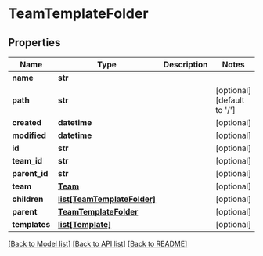 # TeamTemplateFolder

## Properties
Name | Type | Description | Notes
------------ | ------------- | ------------- | -------------
**name** | **str** |  | 
**path** | **str** |  | [optional] [default to '/']
**created** | **datetime** |  | [optional] 
**modified** | **datetime** |  | [optional] 
**id** | **str** |  | [optional] 
**team_id** | **str** |  | [optional] 
**parent_id** | **str** |  | [optional] 
**team** | [**Team**](Team.md) |  | [optional] 
**children** | [**list[TeamTemplateFolder]**](TeamTemplateFolder.md) |  | [optional] 
**parent** | [**TeamTemplateFolder**](TeamTemplateFolder.md) |  | [optional] 
**templates** | [**list[Template]**](Template.md) |  | [optional] 

[[Back to Model list]](../README.md#documentation-for-models) [[Back to API list]](../README.md#documentation-for-api-endpoints) [[Back to README]](../README.md)



